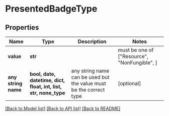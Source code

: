 # PresentedBadgeType


## Properties
Name | Type | Description | Notes
------------ | ------------- | ------------- | -------------
**value** | **str** |  |  must be one of ["Resource", "NonFungible", ]
**any string name** | **bool, date, datetime, dict, float, int, list, str, none_type** | any string name can be used but the value must be the correct type | [optional]

[[Back to Model list]](../README.md#documentation-for-models) [[Back to API list]](../README.md#documentation-for-api-endpoints) [[Back to README]](../README.md)


